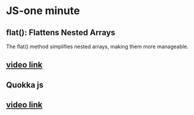 # JS-one minute

## flat(): Flattens Nested Arrays
The flat() method simplifies nested arrays, making them more manageable.

## [video link](https://www.youtube.com/shorts/qJS5VwCkYzI)


## Quokka js

## [video link]()
